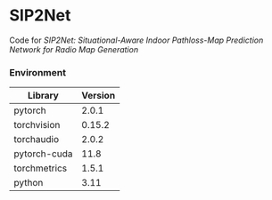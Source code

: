 # SIP2Net

Code for *SIP2Net: Situational-Aware Indoor Pathloss-Map Prediction Network for Radio Map Generation*

### Environment
| Library             | Version | 
|---------------------|---------|
| pytorch             | 2.0.1   |
| torchvision         | 0.15.2  | 
| torchaudio          | 2.0.2   |
| pytorch-cuda        | 11.8    |
| torchmetrics        | 1.5.1   | 
| python              | 3.11    |
